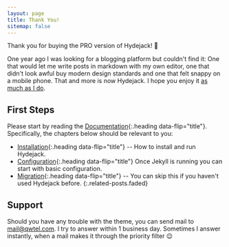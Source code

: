 ```yaml
---
layout: page
title: Thank You!
sitemap: false
---
```


Thank you for buying the PRO version of Hydejack! 🎉

One year ago I was looking for a blogging platform but couldn't find it:
One that would let me write posts in markdown with my own editor,
one that didn't look awful buy modern design standards and one that felt snappy on a mobile phone.
That and more is now Hydejack. I hope you enjoy it [as much as I do](https://qwtel.com/).

## First Steps
Please start by reading the [Documentation]{:.heading data-flip="title"}.
Specifically, the chapters below should be relevant to you:

* [Installation]{:.heading data-flip="title"} -- How to install and run Hydejack.
* [Configuration]{:.heading data-flip="title"} Once Jekyll is running you can start with basic configuration.
* [Migration]{:.heading data-flip="title"} -- You can skip this if you haven't used Hydejack before.
{:.related-posts.faded}

## Support
Should you have any trouble with the theme, you can send mail to [mail@qwtel.com](mailto:mail@qwtel.com).
I try to answer within 1 business day.
Sometimes I answer instantly, when a mail makes it through the priority filter 😉

[documentation]: docs/6.5.0/index.md
[installation]: docs/6.5.0/installation.md
[configuration]: docs/6.5.0/configuration.md
[migration]: docs/6.5.0/migration.md
